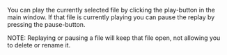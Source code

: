 You can play the currently selected file by clicking the play-button in the main window.
If that file is currently playing you can pause the replay by pressing the pause-button.

NOTE: Replaying or pausing a file will keep that file open, not allowing you to delete or rename it.